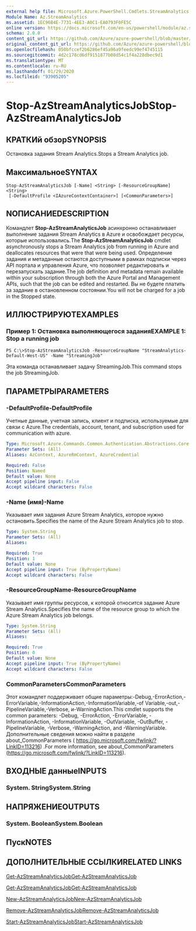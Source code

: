 ```yaml
---
external help file: Microsoft.Azure.PowerShell.Cmdlets.StreamAnalytics.dll-Help.xml
Module Name: Az.StreamAnalytics
ms.assetid: 1EC96B4E-7731-4EE3-A0C1-EA0793F0FE5C
online version: https://docs.microsoft.com/en-us/powershell/module/az.streamanalytics/stop-azstreamanalyticsjob
schema: 2.0.0
content_git_url: https://github.com/Azure/azure-powershell/blob/master/src/StreamAnalytics/StreamAnalytics/help/Stop-AzStreamAnalyticsJob.md
original_content_git_url: https://github.com/Azure/azure-powershell/blob/master/src/StreamAnalytics/StreamAnalytics/help/Stop-AzStreamAnalyticsJob.md
ms.openlocfilehash: 050bfccef2b6286ef45a96a9feedc99ef4745115
ms.sourcegitcommit: 4d2c178cd6df9151877b08d54c1f4a228dbec9d1
ms.translationtype: MT
ms.contentlocale: ru-RU
ms.lasthandoff: 01/29/2020
ms.locfileid: "93905205"
---
```

# <span data-ttu-id="1fa31-101">Stop-AzStreamAnalyticsJob</span><span class="sxs-lookup"><span data-stu-id="1fa31-101">Stop-AzStreamAnalyticsJob</span></span>

## <span data-ttu-id="1fa31-102">КРАТКИй обзор</span><span class="sxs-lookup"><span data-stu-id="1fa31-102">SYNOPSIS</span></span>
<span data-ttu-id="1fa31-103">Остановка задания Stream Analytics.</span><span class="sxs-lookup"><span data-stu-id="1fa31-103">Stops a Stream Analytics job.</span></span>

## <span data-ttu-id="1fa31-104">Максимальное</span><span class="sxs-lookup"><span data-stu-id="1fa31-104">SYNTAX</span></span>

```
Stop-AzStreamAnalyticsJob [-Name] <String> [-ResourceGroupName] <String>
 [-DefaultProfile <IAzureContextContainer>] [<CommonParameters>]
```

## <span data-ttu-id="1fa31-105">NОПИСАНИЕ</span><span class="sxs-lookup"><span data-stu-id="1fa31-105">DESCRIPTION</span></span>
<span data-ttu-id="1fa31-106">Командлет **Stop-AzStreamAnalyticsJob** асинхронно останавливает выполнение задания Stream Analytics в Azure и освобождает ресурсы, которые использовались.</span><span class="sxs-lookup"><span data-stu-id="1fa31-106">The **Stop-AzStreamAnalyticsJob** cmdlet asynchronously stops a Stream Analytics job from running in Azure and deallocates resources that were that were being used.</span></span>
<span data-ttu-id="1fa31-107">Определение задания и метаданные остаются доступными в рамках подписки через API портала и управления Azure, что позволяет редактировать и перезапускать задание.</span><span class="sxs-lookup"><span data-stu-id="1fa31-107">The job definition and metadata remain available within your subscription through both the Azure Portal and Management APIs, such that the job can be edited and restarted.</span></span>
<span data-ttu-id="1fa31-108">Вы не будете платить за задание в остановленном состоянии.</span><span class="sxs-lookup"><span data-stu-id="1fa31-108">You will not be charged for a job in the Stopped state.</span></span>

## <span data-ttu-id="1fa31-109">ИЛЛЮСТРИРУЮТ</span><span class="sxs-lookup"><span data-stu-id="1fa31-109">EXAMPLES</span></span>

### <span data-ttu-id="1fa31-110">Пример 1: Остановка выполняющегося задания</span><span class="sxs-lookup"><span data-stu-id="1fa31-110">EXAMPLE 1: Stop a running job</span></span>
```
PS C:\>Stop-AzStreamAnalyticsJob -ResourceGroupName "StreamAnalytics-Default-West-US" -Name "StreamingJob"
```

<span data-ttu-id="1fa31-111">Эта команда останавливает задачу StreamingJob.</span><span class="sxs-lookup"><span data-stu-id="1fa31-111">This command stops the job StreamingJob.</span></span>

## <span data-ttu-id="1fa31-112">ПАРАМЕТРЫ</span><span class="sxs-lookup"><span data-stu-id="1fa31-112">PARAMETERS</span></span>

### <span data-ttu-id="1fa31-113">-DefaultProfile</span><span class="sxs-lookup"><span data-stu-id="1fa31-113">-DefaultProfile</span></span>
<span data-ttu-id="1fa31-114">Учетные данные, учетная запись, клиент и подписка, используемые для связи с Azure.</span><span class="sxs-lookup"><span data-stu-id="1fa31-114">The credentials, account, tenant, and subscription used for communication with azure.</span></span>

```yaml
Type: Microsoft.Azure.Commands.Common.Authentication.Abstractions.Core.IAzureContextContainer
Parameter Sets: (All)
Aliases: AzContext, AzureRmContext, AzureCredential

Required: False
Position: Named
Default value: None
Accept pipeline input: False
Accept wildcard characters: False
```

### <span data-ttu-id="1fa31-115">-Name (имя)</span><span class="sxs-lookup"><span data-stu-id="1fa31-115">-Name</span></span>
<span data-ttu-id="1fa31-116">Указывает имя задания Azure Stream Analytics, которое нужно остановить.</span><span class="sxs-lookup"><span data-stu-id="1fa31-116">Specifies the name of the Azure Stream Analytics job to stop.</span></span>

```yaml
Type: System.String
Parameter Sets: (All)
Aliases:

Required: True
Position: 1
Default value: None
Accept pipeline input: True (ByPropertyName)
Accept wildcard characters: False
```

### <span data-ttu-id="1fa31-117">-ResourceGroupName</span><span class="sxs-lookup"><span data-stu-id="1fa31-117">-ResourceGroupName</span></span>
<span data-ttu-id="1fa31-118">Указывает имя группы ресурсов, к которой относится задание Azure Stream Analytics.</span><span class="sxs-lookup"><span data-stu-id="1fa31-118">Specifies the name of the resource group to which the Azure Stream Analytics job belongs.</span></span>

```yaml
Type: System.String
Parameter Sets: (All)
Aliases:

Required: True
Position: 0
Default value: None
Accept pipeline input: True (ByPropertyName)
Accept wildcard characters: False
```

### <span data-ttu-id="1fa31-119">CommonParameters</span><span class="sxs-lookup"><span data-stu-id="1fa31-119">CommonParameters</span></span>
<span data-ttu-id="1fa31-120">Этот командлет поддерживает общие параметры:-Debug,-ErrorAction,-ErrorVariable,-InformationAction,-InformationVariable,-of Variable,-out,-PipelineVariable,-Verbose, и-WarningAction.</span><span class="sxs-lookup"><span data-stu-id="1fa31-120">This cmdlet supports the common parameters: -Debug, -ErrorAction, -ErrorVariable, -InformationAction, -InformationVariable, -OutVariable, -OutBuffer, -PipelineVariable, -Verbose, -WarningAction, and -WarningVariable.</span></span> <span data-ttu-id="1fa31-121">Дополнительные сведения можно найти в разделе about_CommonParameters ( https://go.microsoft.com/fwlink/?LinkID=113216) .</span><span class="sxs-lookup"><span data-stu-id="1fa31-121">For more information, see about_CommonParameters (https://go.microsoft.com/fwlink/?LinkID=113216).</span></span>

## <span data-ttu-id="1fa31-122">ВХОДНЫЕ данные</span><span class="sxs-lookup"><span data-stu-id="1fa31-122">INPUTS</span></span>

### <span data-ttu-id="1fa31-123">System. String</span><span class="sxs-lookup"><span data-stu-id="1fa31-123">System.String</span></span>

## <span data-ttu-id="1fa31-124">НАПРЯЖЕНИЕ</span><span class="sxs-lookup"><span data-stu-id="1fa31-124">OUTPUTS</span></span>

### <span data-ttu-id="1fa31-125">System. Boolean</span><span class="sxs-lookup"><span data-stu-id="1fa31-125">System.Boolean</span></span>

## <span data-ttu-id="1fa31-126">Пуск</span><span class="sxs-lookup"><span data-stu-id="1fa31-126">NOTES</span></span>

## <span data-ttu-id="1fa31-127">ДОПОЛНИТЕЛЬНЫЕ ССЫЛКИ</span><span class="sxs-lookup"><span data-stu-id="1fa31-127">RELATED LINKS</span></span>

[<span data-ttu-id="1fa31-128">Get-AzStreamAnalyticsJob</span><span class="sxs-lookup"><span data-stu-id="1fa31-128">Get-AzStreamAnalyticsJob</span></span>](./Get-AzStreamAnalyticsJob.md)

[<span data-ttu-id="1fa31-129">Get-AzStreamAnalyticsJob</span><span class="sxs-lookup"><span data-stu-id="1fa31-129">Get-AzStreamAnalyticsJob</span></span>](./Get-AzStreamAnalyticsJob.md)

[<span data-ttu-id="1fa31-130">New-AzStreamAnalyticsJob</span><span class="sxs-lookup"><span data-stu-id="1fa31-130">New-AzStreamAnalyticsJob</span></span>](./New-AzStreamAnalyticsJob.md)

[<span data-ttu-id="1fa31-131">Remove-AzStreamAnalyticsJob</span><span class="sxs-lookup"><span data-stu-id="1fa31-131">Remove-AzStreamAnalyticsJob</span></span>](./Remove-AzStreamAnalyticsJob.md)

[<span data-ttu-id="1fa31-132">Start-AzStreamAnalyticsJob</span><span class="sxs-lookup"><span data-stu-id="1fa31-132">Start-AzStreamAnalyticsJob</span></span>](./Start-AzStreamAnalyticsJob.md)


